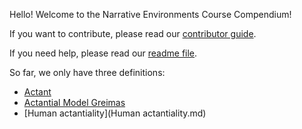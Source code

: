 Hello! Welcome to the Narrative Environments Course Compendium!

If you want to contribute, please read our [contributor guide](contributorGuide.md).

If you need help, please read our [readme file](README.md).

So far, we only have three definitions:

* [Actant](actant.md)
* [Actantial Model Greimas](Actantial-Model-Greimas.md)
* [Human actantiality](Human actantiality.md)

